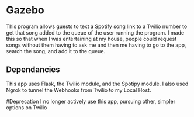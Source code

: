 # Gazebo
This program allows guests to text a Spotify song link to a Twilio number to get that song added to the queue of the user running the program. I made this so that when I was entertaining at my house, people could request songs without them having to ask me and then me having to go to the app, search the song, and add it to the queue.

## Dependancies
This app uses Flask, the Twilio module, and the Spotipy module.
I also used Ngrok to tunnel the Webhooks from Twilio to my Local Host.


#Deprecation
I no longer actively use this app, pursuing other, simpler options on Twilio
